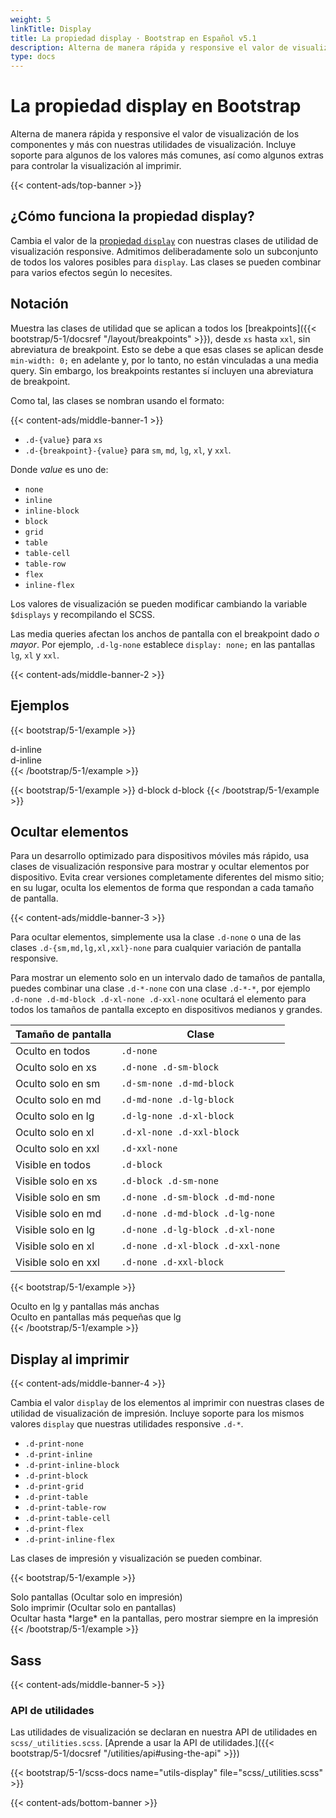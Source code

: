 ```yaml
---
weight: 5
linkTitle: Display
title: La propiedad display · Bootstrap en Español v5.1
description: Alterna de manera rápida y responsive el valor de visualización de los componentes y más con nuestras utilidades de visualización. Incluye soporte para algunos de los valores más comunes, así como algunos extras para controlar la visualización al imprimir.
type: docs
---
```


# La propiedad display en Bootstrap

Alterna de manera rápida y responsive el valor de visualización de los componentes y más con nuestras utilidades de visualización. Incluye soporte para algunos de los valores más comunes, así como algunos extras para controlar la visualización al imprimir.

{{< content-ads/top-banner >}}

## ¿Cómo funciona la propiedad display?

Cambia el valor de la [propiedad `display`](https://developer.mozilla.org/en-US/docs/Web/CSS/display) con nuestras clases de utilidad de visualización responsive. Admitimos deliberadamente solo un subconjunto de todos los valores posibles para `display`. Las clases se pueden combinar para varios efectos según lo necesites.

## Notación

Muestra las clases de utilidad que se aplican a todos los [breakpoints]({{< bootstrap/5-1/docsref "/layout/breakpoints" >}}), desde `xs` hasta `xxl`, sin abreviatura de breakpoint. Esto se debe a que esas clases se aplican desde `min-width: 0;` en adelante y, por lo tanto, no están vinculadas a una media query. Sin embargo, los breakpoints restantes sí incluyen una abreviatura de breakpoint.

Como tal, las clases se nombran usando el formato:

{{< content-ads/middle-banner-1 >}}

- `.d-{value}` para `xs`
- `.d-{breakpoint}-{value}` para `sm`, `md`, `lg`, `xl`, y `xxl`.

Donde *value* es uno de:

- `none`
- `inline`
- `inline-block`
- `block`
- `grid`
- `table`
- `table-cell`
- `table-row`
- `flex`
- `inline-flex`

Los valores de visualización se pueden modificar cambiando la variable `$displays` y recompilando el SCSS.

Las media queries afectan los anchos de pantalla con el breakpoint dado *o mayor*. Por ejemplo, `.d-lg-none` establece `display: none;` en las pantallas `lg`, `xl` y `xxl`.

{{< content-ads/middle-banner-2 >}}

## Ejemplos

{{< bootstrap/5-1/example >}}
<div class="d-inline p-2 bg-primary text-white">d-inline</div>
<div class="d-inline p-2 bg-dark text-white">d-inline</div>
{{< /bootstrap/5-1/example >}}

{{< bootstrap/5-1/example >}}
<span class="d-block p-2 bg-primary text-white">d-block</span>
<span class="d-block p-2 bg-dark text-white">d-block</span>
{{< /bootstrap/5-1/example >}}

## Ocultar elementos

Para un desarrollo optimizado para dispositivos móviles más rápido, usa clases de visualización responsive para mostrar y ocultar elementos por dispositivo. Evita crear versiones completamente diferentes del mismo sitio; en su lugar, oculta los elementos de forma que respondan a cada tamaño de pantalla.

{{< content-ads/middle-banner-3 >}}

Para ocultar elementos, simplemente usa la clase `.d-none` o una de las clases `.d-{sm,md,lg,xl,xxl}-none` para cualquier variación de pantalla responsive.

Para mostrar un elemento solo en un intervalo dado de tamaños de pantalla, puedes combinar una clase `.d-*-none` con una clase `.d-*-*`, por ejemplo `.d-none .d-md-block .d-xl-none .d-xxl-none` ocultará el elemento para todos los tamaños de pantalla excepto en dispositivos medianos y grandes.

<table class="table">
  <thead>
    <tr>
      <th>Tamaño de pantalla</th>
      <th>Clase</th>
    </tr>
  </thead>
  <tbody>
    <tr>
      <td>Oculto en todos</td>
      <td><code>.d-none</code></td>
    </tr>
    <tr>
      <td>Oculto solo en xs</td>
      <td><code>.d-none .d-sm-block</code></td>
    </tr>
    <tr>
      <td>Oculto solo en sm</td>
      <td><code>.d-sm-none .d-md-block</code></td>
    </tr>
    <tr>
      <td>Oculto solo en md</td>
      <td><code>.d-md-none .d-lg-block</code></td>
    </tr>
    <tr>
      <td>Oculto solo en lg</td>
      <td><code>.d-lg-none .d-xl-block</code></td>
    </tr>
    <tr>
      <td>Oculto solo en xl</td>
      <td><code>.d-xl-none .d-xxl-block</code></td>
    </tr>
    <tr>
      <td>Oculto solo en xxl</td>
      <td><code>.d-xxl-none</code></td>
    </tr>
    <tr>
      <td>Visible en todos</td>
      <td><code>.d-block</code></td>
    </tr>
    <tr>
      <td>Visible solo en xs</td>
      <td><code>.d-block .d-sm-none</code></td>
    </tr>
    <tr>
      <td>Visible solo en sm</td>
      <td><code>.d-none .d-sm-block .d-md-none</code></td>
    </tr>
    <tr>
      <td>Visible solo en md</td>
      <td><code>.d-none .d-md-block .d-lg-none</code></td>
    </tr>
    <tr>
      <td>Visible solo en lg</td>
      <td><code>.d-none .d-lg-block .d-xl-none</code></td>
    </tr>
    <tr>
      <td>Visible solo en xl</td>
      <td><code>.d-none .d-xl-block .d-xxl-none</code></td>
    </tr>
    <tr>
      <td>Visible solo en xxl</td>
      <td><code>.d-none .d-xxl-block</code></td>
    </tr>
  </tbody>
</table>

{{< bootstrap/5-1/example >}}
<div class="d-lg-none">Oculto en lg y pantallas más anchas</div>
<div class="d-none d-lg-block">Oculto en pantallas más pequeñas que lg</div>
{{< /bootstrap/5-1/example >}}

## Display al imprimir

{{< content-ads/middle-banner-4 >}}

Cambia el valor `display` de los elementos al imprimir con nuestras clases de utilidad de visualización de impresión. Incluye soporte para los mismos valores `display` que nuestras utilidades responsive `.d-*`.

- `.d-print-none`
- `.d-print-inline`
- `.d-print-inline-block`
- `.d-print-block`
- `.d-print-grid`
- `.d-print-table`
- `.d-print-table-row`
- `.d-print-table-cell`
- `.d-print-flex`
- `.d-print-inline-flex`

Las clases de impresión y visualización se pueden combinar.

{{< bootstrap/5-1/example >}}
<div class="d-print-none">Solo pantallas (Ocultar solo en impresión)</div>
<div class="d-none d-print-block">Solo imprimir (Ocultar solo en pantallas)</div>
<div class="d-none d-lg-block d-print-block">Ocultar hasta *large* en la pantallas, pero mostrar siempre en la impresión</div>
{{< /bootstrap/5-1/example >}}

## Sass

{{< content-ads/middle-banner-5 >}}

### API de utilidades

Las utilidades de visualización se declaran en nuestra API de utilidades en `scss/_utilities.scss`. [Aprende a usar la API de utilidades.]({{< bootstrap/5-1/docsref "/utilities/api#using-the-api" >}})

{{< bootstrap/5-1/scss-docs name="utils-display" file="scss/_utilities.scss" >}}

{{< content-ads/bottom-banner >}}

